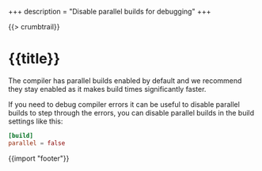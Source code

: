 +++
description = "Disable parallel builds for debugging"
+++

{{> crumbtrail}}

# {{title}}

The compiler has parallel builds enabled by default and we recommend they stay enabled as it makes build times significantly faster.

If you need to debug compiler errors it can be useful to disable parallel builds to step through the errors, you can disable parallel builds in the build settings like this:

```toml
[build]
parallel = false
```

{{import "footer"}}
